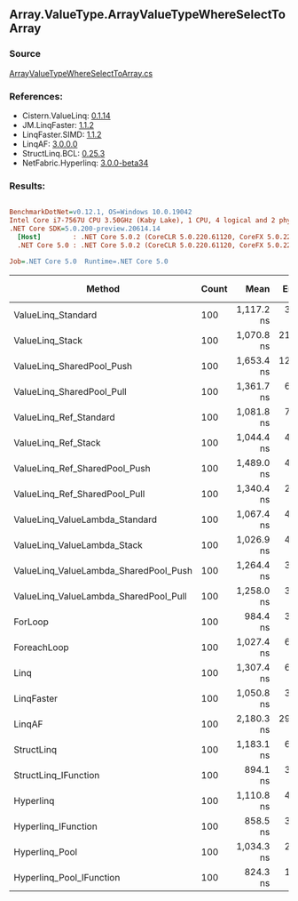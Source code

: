 ﻿## Array.ValueType.ArrayValueTypeWhereSelectToArray

### Source
[ArrayValueTypeWhereSelectToArray.cs](../LinqBenchmarks/Array/ValueType/ArrayValueTypeWhereSelectToArray.cs)

### References:
- Cistern.ValueLinq: [0.1.14](https://www.nuget.org/packages/Cistern.ValueLinq/0.1.14)
- JM.LinqFaster: [1.1.2](https://www.nuget.org/packages/JM.LinqFaster/1.1.2)
- LinqFaster.SIMD: [1.1.2](https://www.nuget.org/packages/LinqFaster.SIMD/1.0.3)
- LinqAF: [3.0.0.0](https://www.nuget.org/packages/LinqAF/3.0.0.0)
- StructLinq.BCL: [0.25.3](https://www.nuget.org/packages/StructLinq.BCL/0.25.3)
- NetFabric.Hyperlinq: [3.0.0-beta34](https://www.nuget.org/packages/NetFabric.Hyperlinq/3.0.0-beta34)

### Results:
``` ini

BenchmarkDotNet=v0.12.1, OS=Windows 10.0.19042
Intel Core i7-7567U CPU 3.50GHz (Kaby Lake), 1 CPU, 4 logical and 2 physical cores
.NET Core SDK=5.0.200-preview.20614.14
  [Host]        : .NET Core 5.0.2 (CoreCLR 5.0.220.61120, CoreFX 5.0.220.61120), X64 RyuJIT
  .NET Core 5.0 : .NET Core 5.0.2 (CoreCLR 5.0.220.61120, CoreFX 5.0.220.61120), X64 RyuJIT

Job=.NET Core 5.0  Runtime=.NET Core 5.0  

```
|                                Method | Count |       Mean |    Error |   StdDev | Ratio | RatioSD |  Gen 0 | Gen 1 | Gen 2 | Allocated |
|-------------------------------------- |------ |-----------:|---------:|---------:|------:|--------:|-------:|------:|------:|----------:|
|                    ValueLinq_Standard |   100 | 1,117.2 ns |  3.12 ns |  2.77 ns |  1.14 |    0.00 | 1.0433 |     - |     - |    2184 B |
|                       ValueLinq_Stack |   100 | 1,070.8 ns | 21.22 ns | 22.71 ns |  1.09 |    0.02 | 1.0433 |     - |     - |    2184 B |
|             ValueLinq_SharedPool_Push |   100 | 1,653.4 ns | 12.68 ns | 11.24 ns |  1.68 |    0.01 | 1.0433 |     - |     - |    2184 B |
|             ValueLinq_SharedPool_Pull |   100 | 1,361.7 ns |  6.53 ns |  6.10 ns |  1.38 |    0.01 | 1.0433 |     - |     - |    2184 B |
|                ValueLinq_Ref_Standard |   100 | 1,081.8 ns |  7.26 ns |  6.79 ns |  1.10 |    0.01 | 1.0433 |     - |     - |    2184 B |
|                   ValueLinq_Ref_Stack |   100 | 1,044.4 ns |  4.80 ns |  4.25 ns |  1.06 |    0.01 | 1.0433 |     - |     - |    2184 B |
|         ValueLinq_Ref_SharedPool_Push |   100 | 1,489.0 ns |  4.99 ns |  4.67 ns |  1.51 |    0.01 | 1.0433 |     - |     - |    2184 B |
|         ValueLinq_Ref_SharedPool_Pull |   100 | 1,340.4 ns |  2.93 ns |  2.60 ns |  1.36 |    0.01 | 1.0433 |     - |     - |    2184 B |
|        ValueLinq_ValueLambda_Standard |   100 | 1,067.4 ns |  4.21 ns |  3.94 ns |  1.08 |    0.01 | 1.0433 |     - |     - |    2184 B |
|           ValueLinq_ValueLambda_Stack |   100 | 1,026.9 ns |  4.58 ns |  4.29 ns |  1.04 |    0.00 | 1.0433 |     - |     - |    2184 B |
| ValueLinq_ValueLambda_SharedPool_Push |   100 | 1,264.4 ns |  3.20 ns |  2.83 ns |  1.28 |    0.01 | 1.0433 |     - |     - |    2184 B |
| ValueLinq_ValueLambda_SharedPool_Pull |   100 | 1,258.0 ns |  3.86 ns |  3.22 ns |  1.28 |    0.00 | 1.0433 |     - |     - |    2184 B |
|                               ForLoop |   100 |   984.4 ns |  3.79 ns |  3.55 ns |  1.00 |    0.00 | 3.4866 |     - |     - |    7296 B |
|                           ForeachLoop |   100 | 1,027.4 ns |  6.90 ns |  5.76 ns |  1.04 |    0.01 | 3.4866 |     - |     - |    7296 B |
|                                  Linq |   100 | 1,307.4 ns |  6.36 ns |  5.95 ns |  1.33 |    0.01 | 2.5082 |     - |     - |    5248 B |
|                            LinqFaster |   100 | 1,050.8 ns |  3.59 ns |  3.00 ns |  1.07 |    0.01 | 2.9659 |     - |     - |    6208 B |
|                                LinqAF |   100 | 2,180.3 ns | 29.00 ns | 27.12 ns |  2.21 |    0.03 | 3.4714 |     - |     - |    7264 B |
|                            StructLinq |   100 | 1,183.1 ns |  6.41 ns |  5.68 ns |  1.20 |    0.01 | 1.0891 |     - |     - |    2280 B |
|                  StructLinq_IFunction |   100 |   894.1 ns |  3.47 ns |  3.25 ns |  0.91 |    0.00 | 1.0433 |     - |     - |    2184 B |
|                             Hyperlinq |   100 | 1,110.8 ns |  4.57 ns |  4.05 ns |  1.13 |    0.01 | 1.0433 |     - |     - |    2184 B |
|                   Hyperlinq_IFunction |   100 |   858.5 ns |  3.68 ns |  3.45 ns |  0.87 |    0.01 | 1.0433 |     - |     - |    2184 B |
|                        Hyperlinq_Pool |   100 | 1,034.3 ns |  2.21 ns |  2.07 ns |  1.05 |    0.01 | 0.0267 |     - |     - |      56 B |
|              Hyperlinq_Pool_IFunction |   100 |   824.3 ns |  1.64 ns |  1.53 ns |  0.84 |    0.00 | 0.0267 |     - |     - |      56 B |
